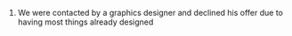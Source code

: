 1. We were contacted by a graphics designer and declined his offer due to having most things already designed 
